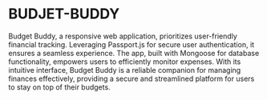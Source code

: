 # BUDJET-BUDDY
Budget Buddy, a responsive web application, prioritizes user-friendly financial tracking.
Leveraging Passport.js for secure user authentication, it ensures a seamless experience. 
The app, built with Mongoose for database functionality, empowers users to efficiently monitor expenses.
With its intuitive interface, Budget Buddy is a reliable companion for managing finances effectively,
providing a secure and streamlined platform for users to stay on top of their budgets.
